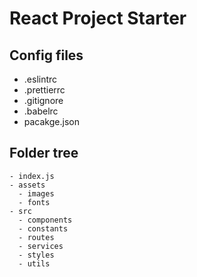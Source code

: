 # React Project Starter

## Config files
* .eslintrc
* .prettierrc
* .gitignore
* .babelrc
* pacakge.json

## Folder tree
```
- index.js
- assets
  - images
  - fonts
- src
  - components
  - constants
  - routes
  - services
  - styles
  - utils
``` 
